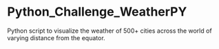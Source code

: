 # Python_Challenge_WeatherPY
Python script to visualize the weather of 500+ cities across the world of varying distance from the equator.
